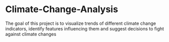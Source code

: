 # Climate-Change-Analysis
The goal of this project is to visualize trends of different climate change indicators, identify features influencing them and suggest decisions to fight against climate changes
